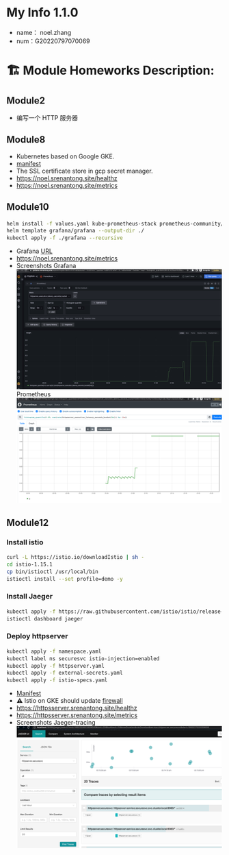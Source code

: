 # My Info 1.1.0
* name： noel.zhang
* num：G20220797070069

# 🏗 Module Homeworks Description:
## Module2
* 编写一个 HTTP 服务器
## Module8
* Kubernetes based on Google GKE.
* [manifest](https://github.com/nozhang/homework/tree/master/manifests)
* The SSL certificate store in gcp secret manager. 
* https://noel.srenantong.site/healthz
* https://noel.srenantong.site/metrics
## Module10
```Bash
helm install -f values.yaml kube-prometheus-stack prometheus-community/kube-prometheus-stack
helm template grafana/grafana --output-dir ./
kubectl apply -f ./grafana --recursive
```
* Grafana [URL](https://grafana.srenantong.site)
* https://noel.srenantong.site/metrics
* Screenshots Grafana ![image](https://github.com/nozhang/homework/blob/master/images/grafana-screenshot.png)
              Prometheus ![image](https://github.com/nozhang/homework/blob/master/images/pre-screenshot.png)
## Module12
### Install istio
```Bash
curl -L https://istio.io/downloadIstio | sh -
cd istio-1.15.1
cp bin/istioctl /usr/local/bin
istioctl install --set profile=demo -y
```
### Install Jaeger
```Bash
kubectl apply -f https://raw.githubusercontent.com/istio/istio/release-1.15/samples/addons/jaeger.yaml
istioctl dashboard jaeger
```
### Deploy httpserver
```Bash
kubectl apply -f namespace.yaml
kubectl label ns securesvc istio-injection=enabled
kubectl apply -f httpserver.yaml
kubectl apply -f external-secrets.yaml
kubectl apply -f istio-specs.yaml
```
* [Manifest](https://github.com/nozhang/homework/tree/master/istio)
* :warning: Istio on GKE should update [firewall](https://istio.io/latest/docs/setup/platform-setup/gke/?_ga=2.20382525.448473504.1665058722-1985876561.1665058722#:~:text=For%20private%20GKE%20clusters)
* https://httpsserver.srenantong.site/healthz
* https://httpsserver.srenantong.site/metrics
* Screenshots Jaeger-tracing ![image](https://github.com/nozhang/homework/blob/master/images/jaeger-tracing.png)
